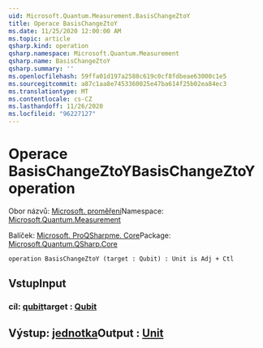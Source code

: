 ```yaml
---
uid: Microsoft.Quantum.Measurement.BasisChangeZtoY
title: Operace BasisChangeZtoY
ms.date: 11/25/2020 12:00:00 AM
ms.topic: article
qsharp.kind: operation
qsharp.namespace: Microsoft.Quantum.Measurement
qsharp.name: BasisChangeZtoY
qsharp.summary: ''
ms.openlocfilehash: 59ffa01d197a2588c619c0cf8fdbeae63000c1e5
ms.sourcegitcommit: a87c1aa8e7453360025e47ba614f25b02ea84ec3
ms.translationtype: MT
ms.contentlocale: cs-CZ
ms.lasthandoff: 11/26/2020
ms.locfileid: "96227127"
---
```

# <a name="basischangeztoy-operation"></a><span data-ttu-id="830bd-102">Operace BasisChangeZtoY</span><span class="sxs-lookup"><span data-stu-id="830bd-102">BasisChangeZtoY operation</span></span>

<span data-ttu-id="830bd-103">Obor názvů: [Microsoft. proměření](xref:Microsoft.Quantum.Measurement)</span><span class="sxs-lookup"><span data-stu-id="830bd-103">Namespace: [Microsoft.Quantum.Measurement](xref:Microsoft.Quantum.Measurement)</span></span>

<span data-ttu-id="830bd-104">Balíček: [Microsoft. ProQSharpme. Core](https://nuget.org/packages/Microsoft.Quantum.QSharp.Core)</span><span class="sxs-lookup"><span data-stu-id="830bd-104">Package: [Microsoft.Quantum.QSharp.Core](https://nuget.org/packages/Microsoft.Quantum.QSharp.Core)</span></span>




```qsharp
operation BasisChangeZtoY (target : Qubit) : Unit is Adj + Ctl
```


## <a name="input"></a><span data-ttu-id="830bd-105">Vstup</span><span class="sxs-lookup"><span data-stu-id="830bd-105">Input</span></span>

### <a name="target--qubit"></a><span data-ttu-id="830bd-106">cíl: [qubit](xref:microsoft.quantum.lang-ref.qubit)</span><span class="sxs-lookup"><span data-stu-id="830bd-106">target : [Qubit](xref:microsoft.quantum.lang-ref.qubit)</span></span>





## <a name="output--unit"></a><span data-ttu-id="830bd-107">Výstup: [jednotka](xref:microsoft.quantum.lang-ref.unit)</span><span class="sxs-lookup"><span data-stu-id="830bd-107">Output : [Unit](xref:microsoft.quantum.lang-ref.unit)</span></span>

